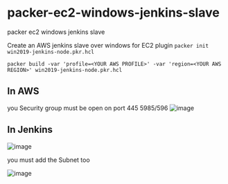 # packer-ec2-windows-jenkins-slave
packer ec2 windows jenkins slave

Create an AWS jenkins slave over windows for EC2 plugin
```packer init win2019-jenkins-node.pkr.hcl```

```packer build -var 'profile=<YOUR AWS PROFILE>' -var 'region=<YOUR AWS REGION>' win2019-jenkins-node.pkr.hcl```

## In AWS

you Security group must be open on port 445 5985/596 ![image](https://user-images.githubusercontent.com/6726241/180745941-ef85c901-6382-43ef-8087-e9c0b29898b7.png)

## In Jenkins 
![image](https://user-images.githubusercontent.com/6726241/180746531-6e634a24-1aef-4aeb-afcd-e780f780973c.png)

you must add the Subnet too

![image](https://user-images.githubusercontent.com/6726241/180746790-d217f6dd-70c7-44ab-a23f-d403f6ab8aa7.png)




